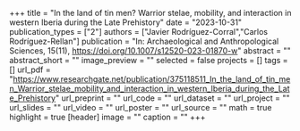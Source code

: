 +++
title = "In the land of tin men? Warrior stelae, mobility, and interaction in western Iberia during the Late Prehistory"
date = "2023-10-31"
publication_types = ["2"]
authors = ["Javier Rodríguez-Corral","Carlos Rodríguez-Rellan"]
publication = "In: Archaeological and Anthropological Sciences, 15(11), https://doi.org/10.1007/s12520-023-01870-w"
abstract = ""
abstract_short = ""
image_preview = ""
selected = false
projects = []
tags = []
url_pdf = "https://www.researchgate.net/publication/375118511_In_the_land_of_tin_men_Warrior_stelae_mobility_and_interaction_in_western_Iberia_during_the_Late_Prehistory"
url_preprint = ""
url_code = ""
url_dataset = ""
url_project = ""
url_slides = ""
url_video = ""
url_poster = ""
url_source = ""
math = true
highlight = true
[header]
image = ""
caption = ""
+++
